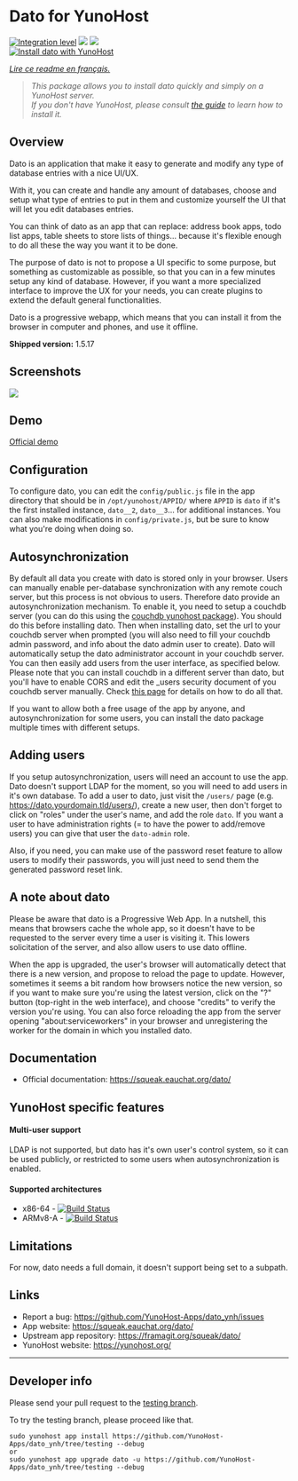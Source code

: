 
# Dato for YunoHost

[![Integration level](https://dash.yunohost.org/integration/dato.svg)](https://dash.yunohost.org/appci/app/dato) ![](https://ci-apps.yunohost.org/ci/badges/dato.status.svg) ![](https://ci-apps.yunohost.org/ci/badges/dato.maintain.svg)  
[![Install dato with YunoHost](https://install-app.yunohost.org/install-with-yunohost.svg)](https://install-app.yunohost.org/?app=dato)

*[Lire ce readme en français.](./README_fr.md)*

> *This package allows you to install dato quickly and simply on a YunoHost server.  
If you don't have YunoHost, please consult [the guide](https://yunohost.org/#/install) to learn how to install it.*


## Overview

Dato is an application that make it easy to generate and modify any type of database entries with a nice UI/UX.

With it, you can create and handle any amount of databases, choose and setup what type of entries to put in them and customize yourself the UI that will let you edit databases entries.

You can think of dato as an app that can replace: address book apps, todo list apps, table sheets to store lists of things... because it's flexible enough to do all these the way you want it to be done.

The purpose of dato is not to propose a UI specific to some purpose, but something as customizable as possible, so that you can in a few minutes setup any kind of database. However, if you want a more specialized interface to improve the UX for your needs, you can create plugins to extend the default general functionalities.

Dato is a progressive webapp, which means that you can install it from the browser in computer and phones, and use it offline.

**Shipped version:** 1.5.17


## Screenshots

![](https://squeak.eauchat.org/share/screenshots/dato.png)


## Demo

[Official demo](https://publicdato.eauchat.org/)


## Configuration

To configure dato, you can edit the `config/public.js` file in the app directory that should be in `/opt/yunohost/APPID/` where `APPID` is `dato` if it's the first installed instance, `dato__2`, `dato__3`... for additional instances.
You can also make modifications in `config/private.js`, but be sure to know what you're doing when doing so.


## Autosynchronization

By default all data you create with dato is stored only in your browser. Users can manually enable per-database synchronization with any remote couch server, but this process is not obvious to users. Therefore dato provide an autosynchronization mechanism.
To enable it, you need to setup a couchdb server (you can do this using the [couchdb yunohost package](https://github.com/YunoHost-Apps/couchdb_ynh)). You should do this before installing dato.
Then when installing dato, set the url to your couchdb server when prompted (you will also need to fill your couchdb admin password, and info about the dato admin user to create). Dato will automatically setup the dato administrator account in your couchdb server. You can then easily add users from the user interface, as specified below.
Please note that you can install couchdb in a different server than dato, but you'll have to enable CORS and edit the _users security document of you couchdb server manually. Check [this page](https://squeak.eauchat.org/apps/dato/?setups) for details on how to do all that.

If you want to allow both a free usage of the app by anyone, and autosynchronization for some users, you can install the dato package multiple times with different setups.


## Adding users

If you setup autosynchronization, users will need an account to use the app. Dato doesn't support LDAP for the moment, so you will need to add users in it's own database.
To add a user to dato, just visit the `/users/` page (e.g. https://dato.yourdomain.tld/users/), create a new user, then don't forget to click on "roles" under the user's name, and add the role `dato`.
If you want a user to have administration rights (= to have the power to add/remove users) you can give that user the `dato-admin` role.

Also, if you need, you can make use of the password reset feature to allow users to modify their passwords, you will just need to send them the generated password reset link.


## A note about dato

Please be aware that dato is a Progressive Web App. In a nutshell, this means that browsers cache the whole app, so it doesn't have to be requested to the server every time a user is visiting it.
This lowers solicitation of the server, and also allow users to use dato offline.

When the app is upgraded, the user's browser will automatically detect that there is a new version, and propose to reload the page to update. However, sometimes it seems a bit random how browsers notice the new version, so if you want to make sure you're using the latest version, click on the "?" button (top-right in the web interface), and choose "credits" to verify the version you're using.
You can also force reloading the app from the server opening "about:serviceworkers" in your browser and unregistering the worker for the domain in which you installed dato.


## Documentation

 * Official documentation: https://squeak.eauchat.org/dato/


## YunoHost specific features

#### Multi-user support

LDAP is not supported, but dato has it's own user's control system, so it can be used publicly, or restricted to some users when autosynchronization is enabled.

#### Supported architectures

* x86-64 - [![Build Status](https://ci-apps.yunohost.org/ci/logs/dato%20%28Apps%29.svg)](https://ci-apps.yunohost.org/ci/apps/dato/)
* ARMv8-A - [![Build Status](https://ci-apps-arm.yunohost.org/ci/logs/dato%20%28Apps%29.svg)](https://ci-apps-arm.yunohost.org/ci/apps/dato/)


## Limitations

For now, dato needs a full domain, it doesn't support being set to a subpath.


## Links

 * Report a bug: https://github.com/YunoHost-Apps/dato_ynh/issues
 * App website: https://squeak.eauchat.org/dato/
 * Upstream app repository: https://framagit.org/squeak/dato/
 * YunoHost website: https://yunohost.org/

---


## Developer info

Please send your pull request to the [testing branch](https://github.com/YunoHost-Apps/dato_ynh/tree/testing).

To try the testing branch, please proceed like that.
```
sudo yunohost app install https://github.com/YunoHost-Apps/dato_ynh/tree/testing --debug
or
sudo yunohost app upgrade dato -u https://github.com/YunoHost-Apps/dato_ynh/tree/testing --debug
```
